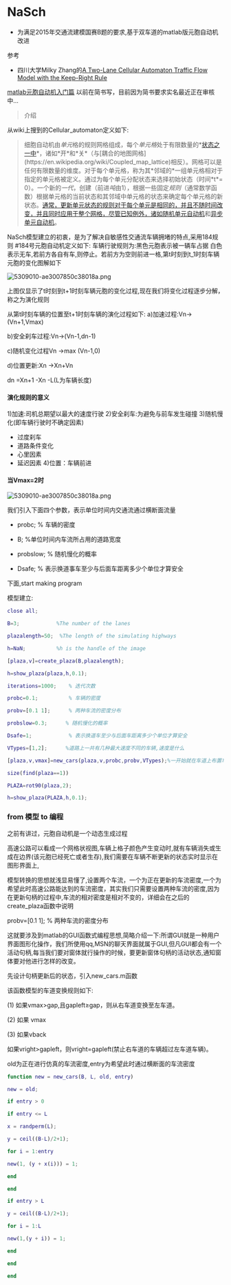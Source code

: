 # NaSch
- 为满足2015年交通流建模国赛B题的要求,基于双车道的matlab版元胞自动机改进

参考
-  四川大学Milky Zhang的[A Two-Lane Cellular Automaton Traffic Flow Model with the Keep-Right Rule](http://www.wanfangdata.com.cn/details/detail.do?_type=perio&id=wlxb201108057)


[matlab元胞自动机入门篇](https://www.jianshu.com/u/22a3ef9079b1)
以前在简书写，目前因为简书要求实名最近正在审核中...

>介绍

从wiki上搜到的Cellular_automaton定义如下:
>细胞自动机由*单元*格的规则网格组成，每个*单元格*处于有限数量的*[状态之一中](https://en.wikipedia.org/wiki/State_(computer_science))*，诸如*开*和*关*（与[耦合的地图网格](https://en.wikipedia.org/wiki/Coupled_map_lattice)相反）。网格可以是任何有限数量的维度。对于每个单元格，称为其*邻域的*一组单元格相对于指定的单元格被定义。通过为每个单元分配状态来选择初始状态（时间*t*= 0）。一个新的*一代*，创建（前进*吨*由1），根据一些固定*规则*（通常数学函数）根据单元格的当前状态和其邻域中单元格的状态来确定每个单元格的新状态。[通常，更新单元状态的规则对于每个单元是相同的，并且不随时间改变，并且同时应用于整个网格，尽管已知例外，诸如随机单元自动机](https://en.wikipedia.org/wiki/Stochastic_cellular_automaton)和[异步单元自动机](https://en.wikipedia.org/wiki/Asynchronous_cellular_automaton)。

NaSch模型建立的初衷，是为了解决自敏感性交通流车辆拥堵的特点,采用184规则
#184号元胞自动机定义如下:
车辆行驶规则为:黑色元胞表示被一辆车占据
白色表示无车,若前方各自有车,则停止。若前方为空则前进一格,第t时刻到t_1时刻车辆元胞的变化图解如下

![5309010-ae3007850c38018a.png](http://upload-images.jianshu.io/upload_images/5309010-3cb31a2c2218b99d.png?imageMogr2/auto-orient/strip%7CimageView2/2/w/1240)

上图仅显示了t时刻到t+1时刻车辆元胞的变化过程,现在我们将变化过程逐步分解，称之为演化规则

从第t时刻车辆的位置至t+1时刻车辆的演化过程如下:
a)加速过程:Vn->(Vn+1,Vmax)

b)安全刹车过程:Vn->(Vn-1,dn-1)

c)随机变化过程Vn ->max (Vn-1,0)

d)位置更新:Xn ->Xn+Vn

dn =Xn+1 -Xn -L(L为车辆长度)



#### 演化规则的意义

 1)加速:司机总期望以最大的速度行驶
2)安全刹车:为避免与前车发生碰撞
3)随机慢化(即车辆行驶时不确定因素)
- 过度刹车
- 道路条件变化
- 心里因素
- 延迟因素
4)位置：车辆前进

#### 当Vmax=2时

![5309010-ae3007850c38018a.png](http://upload-images.jianshu.io/upload_images/5309010-0b4cb0b6dfe1f492.png?imageMogr2/auto-orient/strip%7CimageView2/2/w/1240)

我们引入下面四个参数，表示单位时间内交通流通过横断面流量

- probc;          % 车辆的密度

- B;      %单位时间内车流所占用的道路宽度

- probslow;      % 随机慢化的概率

- Dsafe;            % 表示换道事车至少与后面车距离多少个单位才算安全

下面,start making program

模型建立:
```matlab
close all;

B=3;            %The number of the lanes

plazalength=50;  %The length of the simulating highways

h=NaN;          %h is the handle of the image

[plaza,v]=create_plaza(B,plazalength);

h=show_plaza(plaza,h,0.1);

iterations=1000;    % 迭代次数

probc=0.1;          % 车辆的密度

probv=[0.1 1];      % 两种车流的密度分布

probslow=0.3;      % 随机慢化的概率

Dsafe=1;            % 表示换道车至少与后面车距离多少个单位才算安全

VTypes=[1,2];      %道路上一共有几种最大速度不同的车辆,速度是什么

[plaza,v,vmax]=new_cars(plaza,v,probc,probv,VTypes);%一开始就在车道上布置车辆，做周期循环驾驶，也方便观察流量密度之间的关系

size(find(plaza==1))

PLAZA=rot90(plaza,2);

h=show_plaza(PLAZA,h,0.1);
```
### from 模型 to 编程  

之前有讲过，元胞自动机是一个动态生成过程

高速公路可以看成一个网格状视图,车辆上格子颜色产生变动时,就有车辆消失或生成在边界(该元胞已经死亡或者生存),我们需要在车辆不断更新的状态实时显示在图形界面上,

模型转换的思想就浅显易懂了,设置两个车流，一个为正在更新的车流密度,一个为希望此时高速公路能达到的车流密度，其实我们只需要设置两种车流的密度,因为在更新句柄的过程中,车流的相对密度是相对不变的，详细会在之后的create_plaza函数中说明

probv=[0.1 1];      % 两种车流的密度分布

这就要涉及到matlab的GUI函数式编程思想,简略介绍一下:所谓GUI就是一种用户界面图形化操作，我们所使用qq,MSN的聊天界面就属于GUI,但凡GUI都会有一个活动句柄,每当我们要对窗体就行操作的时候，要更新窗体句柄的活动状态,通知窗体要对他进行怎样的改变。

先设计句柄更新后的状态，引入new_cars.m函数

该函数模型的车道变换规则如下:

(1) 如果vmax>gap,且gapleft≥gap，则从右车道变换至左车道。

(2) 如果 vmax

(3) 如果vback

如果vright>gapleft，则vright=gapleft(禁止右车道的车辆超过左车道车辆)。

old为正在进行仿真的车流密度,entry为希望此时通过横断面的车流密度
```matlab
function new = new_cars(B, L, old, entry)

new = old;

if entry > 0

if entry <= L

x = randperm(L);

y = ceil((B-L)/2+1);

for i = 1:entry

new(1, (y + x(i))) = 1;

end

end

if entry > L

y = ceil((B-L)/2+1);

for i = 1:L

new(1,(y + i)) = 1;

end

end

end
```
